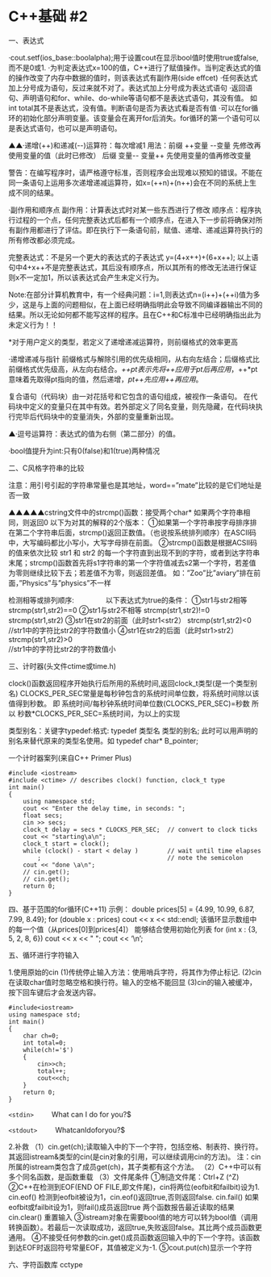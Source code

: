 <h1 class="atx" id="c基础-2">C++基础 #2</h1>
<p>一、表达式</p>
<p>·cout.setf(ios_base::boolalpha);用于设置cout在显示bool值时使用true或false,而不是0或1.
·为判定表达式x=100的值，C++进行了赋值操作。当判定表达式的值的操作改变了内存中数据的值时，则该表达式有副作用(side effcet)
·任何表达式加上分号成为语句，反过来就不对了。表达式加上分号成为表达式语句
·返回语句、声明语句和for、while、do-while等语句都不是表达式语句，其没有值。
如int total其不是表达式，没有值。判断语句是否为表达式看是否有值
·可以在for循环的初始化部分声明变量。该变量会在离开for后消失。for循环的第一个语句可以是表达式语句，也可以是声明语句。</p>
<p>▲▲·递增(++)和递减(--)运算符：每次增减1
用法：前缀 ++变量 --变量 先修改再使用变量的值（此时已修改）
后缀 变量-- 变量++ 先使用变量的值再修改变量</p>
<p>警告：在编写程序时，请严格遵守标准，否则程序会出现难以预知的错误。不能在同一条语句上运用多次递增递减运算符，如x=(++n)+(n++)会在不同的系统上生成不同的结果。</p>
<p>·副作用和顺序点
副作用：计算表达式时对某一些东西进行了修改
顺序点：程序执行过程的一个点，任何完整表达式后都有一个顺序点，在进入下一步前将确保对所有副作用都进行了评估。即在执行下一条语句前，赋值、递增、递减运算符执行的所有修改都必须完成。</p>
<p>完整表达式：不是另一个更大的表达式的子表达式
y=(4+x++)+(6+x++);
以上语句中4+x++不是完整表达式，其后没有顺序点，所以其所有的修改无法进行保证
则x不一定加1，所以该表达式会产生未定义行为。</p>
<p>Note:在部分计算机教育中，有一个经典问题：i=1,则表达式n=(i++)+(++i)值为多少，这是与上面的问题相似，在上面已经明确指明此会导致不同编译器输出不同的结果。所以无论如何都不能写这样的程序。且在C++和C标准中已经明确指出此为未定义行为！！</p>
<p>*对于用户定义的类型，若定义了递增递减运算符，则前缀格式的效率更高</p>
<p>·递增递减与指针
前缀格式与解除引用的优先级相同，从右向左结合；后缀格式比前缀格式优先级高，从左向右结合。<em>++pt表示先将++应用于pt后再应用</em>，++*pt意味着先取得pt指向的值，然后递增，<em>pt++先应用++再应用</em>。</p>
<p>复合语句（代码块）由一对花括号和它包含的语句组成，被视作一条语句。
在代码块中定义的变量只在其中有效。若外部定义了同名变量，则先隐藏，在代码块执行完毕后代码块中的变量消失，外部的变量重新出现。</p>
<p>▲·逗号运算符：表达式的值为右侧（第二部分）的值。</p>
<p>·bool值提升为int:只有0(false)和1(true)两种情况</p>
<p>二、C风格字符串的比较</p>
<p>注意：用引号引起的字符串常量也是其地址，word==”mate”比较的是它们地址是否一致</p>
<p>▲▲▲▲▲cstring文件中的strcmp()函数：接受两个char*
如果两个字符串相同，则返回0
以下为对其的解释的2个版本：
①如果第一个字符串按字母排序排在第二个字符串后面，strcmp()返回正数值。（也说按系统排列顺序）在ASCII码中，大写编码都比小写小，大写字母排在前面。
②strcmp()函数是根据ACSII码的值来依次比较 str1 和 str2 的每一个字符直到出现不到的字符，或者到达字符串末尾；strcmp()函数首先将s1字符串的第一个字符值减去s2第一个字符，若差值为零则继续比较下去；若差值不为零，则返回差值。
如：”Zoo”比”aviary”排在前面，”Physics”与”physics”不一样</p>
<p>检测相等或排列顺序:&nbsp;&nbsp;&nbsp;&nbsp;&nbsp;&nbsp;&nbsp;&nbsp;&nbsp;&nbsp;&nbsp;&nbsp;&nbsp;&nbsp;&nbsp;&nbsp;以下表达式为true的条件：
①str1与str2相等 strcmp(str1,str2)==0
②str1与str2不相等 strcmp(str1,str2)!=0
strcmp(str1,str2)
③str1在str2的前面（此时str1&lt;str2） strcmp(str1,str2)&lt;0<br>//str1中的字符比str2的字符数值小
④str1在str2的后面（此时str1&gt;str2） strcmp(str1,str2)&gt;0<br>//str1中的字符比str2的字符数值小</p>
<p>三、计时器(头文件ctime或time.h)</p>
<p>clock()函数返回程序开始执行后所用的系统时间,返回clock_t类型(是一个类型别名)
CLOCKS_PER_SEC常量是每秒钟包含的系统时间单位数，将系统时间除以该值得到秒数。
即 系统时间/每秒钟系统时间单位数(CLOCKS_PER_SEC)=秒数
所以 秒数*CLOCKS_PER_SEC=系统时间，为以上的实现</p>
<p>类型别名：关键字typedef:格式: typedef 类型名 类型的别名;
此时可以用声明的别名来替代原来的类型名使用。如 typedef char* B_pointer;</p>
<p>一个计时器案列(来自C++ Primer Plus)</p>
<pre><code class="fenced-code-block language-cpp">#include &lt;iostream&gt;
#include &lt;ctime&gt; // describes clock() function, clock_t type
int main()
{
    using namespace std;
    cout &lt;&lt; "Enter the delay time, in seconds: ";
    float secs;
    cin &gt;&gt; secs;
    clock_t delay = secs * CLOCKS_PER_SEC;  // convert to clock ticks
    cout &lt;&lt; "starting\a\n";
    clock_t start = clock();
    while (clock() - start &lt; delay )        // wait until time elapses
        ;                                   // note the semicolon
    cout &lt;&lt; "done \a\n";
    // cin.get();
    // cin.get();
    return 0; 
}</code></pre>
<p>四、基于范围的for循环(C++11)
示例：
double prices[5] = {4.99, 10.99, 6.87, 7.99, 8.49}; 
for (double x : prices) 
cout &lt;&lt; x &lt;&lt; std::endl;
该循环显示数组中的每一个值（从prices[0]到prices[4]）
能够结合使用初始化列表
for (int x : {3, 5, 2, 8, 6}) 
cout &lt;&lt; x &lt;&lt; " ";
cout &lt;&lt; ‘\n’;</p>
<p>五、循环进行字符输入</p>
<p>1.使用原始的cin
(1)传统停止输入方法：使用哨兵字符，将其作为停止标记.
(2)cin在读取char值时忽略空格和换行符。输入的空格不能回显
(3)cin的输入被缓冲，按下回车键后才会发送内容。</p>
<pre><code class="fenced-code-block language-cpp">#include&lt;iostream&gt;
using namespace std;
int main()
{
    char ch=0;
    int total=0;
    while(ch!='$')
    {
        cin&gt;&gt;ch;
        total++;
        cout&lt;&lt;ch;
    }
    return 0;
}</code></pre>
<p><code>&lt;stdin&gt;</code> &nbsp;&nbsp;&nbsp;&nbsp;&nbsp;&nbsp;&nbsp;&nbsp;What can I do for you?$</p>
<p><code>&lt;stdout&gt;</code> &nbsp;&nbsp;&nbsp;&nbsp;&nbsp;&nbsp;&nbsp;&nbsp;WhatcanIdoforyou?$</p>
<p>2.补救
（1）cin.get(ch);读取输入中的下一个字符，包括空格、制表符、换行符。其返回istream&amp;类型的cin(是cin对象的引用，可以继续调用cin的方法)。
注：cin所属的istream类包含了成员get(ch)，其子类都有这个方法。
（2）C++中可以有多个同名函数，是函数重载
（3）文件尾条件
①制造文件尾：Ctrl+Z (^Z)
②C++在检测到EOF(END OF FILE,即文件尾)，cin将两位(eofbit和failbit)设为1.
cin.eof() 检测到eofbit被设为1，cin.eof()返回true,否则返回false.
cin.fail() 如果eofbit或failbit设为1，则fail()成员返回true
两个函数报告最近读取的结果
cin.clear() 重置输入
③istream对象在需要bool值的地方可以转为bool值（调用转换函数）。若最后一次读取成功，返回true,失败返回false。其比两个成员函数更通用。
④不接受任何参数的cin.get()成员函数返回输入中的下一个字符。该函数到达EOF时返回符号常量EOF，其值被定义为-1.
⑤cout.put(ch)显示一个字符</p>
<p>六、字符函数库 cctype</p>
<p><img alt="" src="file://C:%5CUsers%5Cheyixian%5CAppData%5CRoaming%5Cmarktext%5Cimages%5C2025-08-21-22-57-00-image.png?msec=1755788220339"></p>
<p><img alt="" src="file:///C:/Users/heyixian/AppData/Roaming/marktext/images/2025-08-21-22-57-20-image.png?msec=1755788243907"></p>
